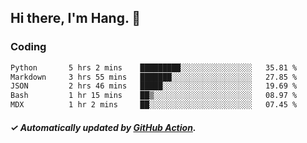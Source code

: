 ## Hi there, I'm Hang. 👋

### Coding

<!--START_SECTION:waka-->

```txt
Python       5 hrs 2 mins    █████████░░░░░░░░░░░░░░░░   35.81 %
Markdown     3 hrs 55 mins   ███████░░░░░░░░░░░░░░░░░░   27.85 %
JSON         2 hrs 46 mins   █████░░░░░░░░░░░░░░░░░░░░   19.69 %
Bash         1 hr 15 mins    ██▒░░░░░░░░░░░░░░░░░░░░░░   08.97 %
MDX          1 hr 2 mins     ██░░░░░░░░░░░░░░░░░░░░░░░   07.45 %
```

<!--END_SECTION:waka-->

##### ✓ Automatically updated by [GitHub Action](https://github.com/huhuhang/huhuhang/actions).
